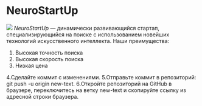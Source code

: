 # NeuroStartUp
![](https://netology-code.github.io/git-homeworks/introduction/assets/logo.png)
*NeuroStartUp* — динамически развивающийся стартап, специализирующийся на поиске с использованием новейших технологий искусственного интеллекта.
Наши преимущества:
1. Высокая точность поиска
2. Высокая скорость поиска
3. Низкая цена   


4.Сделайте коммит с изменениями.
5.Отправьте коммит в репозиторий: git push -u origin new-text.
6.Откройте репозиторий на GitHub в браузере, переключитесь на ветку new-text и скопируйте ссылку из адресной строки браузера.